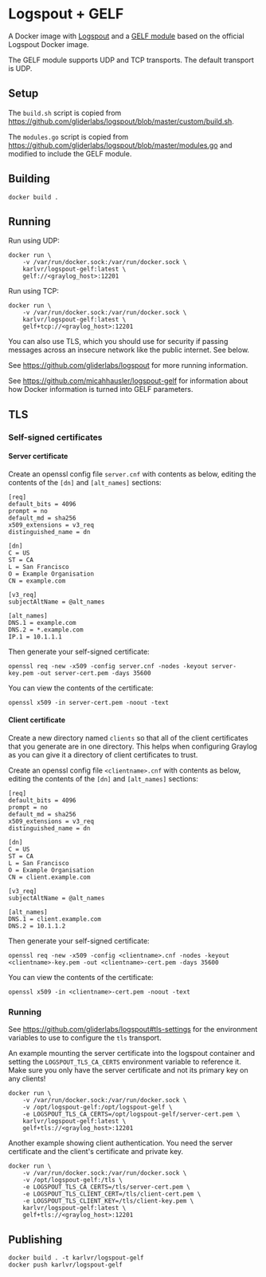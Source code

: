 # Logspout + GELF

A Docker image with [Logspout](https://github.com/gliderlabs/logspout) and a [GELF module](https://github.com/karlvr/logspout-gelf)
based on the official Logspout Docker image.

The GELF module supports UDP and TCP transports. The default transport is UDP.

## Setup

The `build.sh` script is copied from https://github.com/gliderlabs/logspout/blob/master/custom/build.sh.

The `modules.go` script is copied from https://github.com/gliderlabs/logspout/blob/master/modules.go and modified
to include the GELF module.

## Building

```
docker build .
```

## Running

Run using UDP:

```
docker run \
    -v /var/run/docker.sock:/var/run/docker.sock \
    karlvr/logspout-gelf:latest \
    gelf://<graylog_host>:12201
```

Run using TCP:

```
docker run \
    -v /var/run/docker.sock:/var/run/docker.sock \
    karlvr/logspout-gelf:latest \
    gelf+tcp://<graylog_host>:12201
```

You can also use TLS, which you should use for security if passing messages across an insecure network like the public internet. See below.

See https://github.com/gliderlabs/logspout for more running information.

See https://github.com/micahhausler/logspout-gelf for information about how Docker information is turned into GELF parameters.

## TLS

### Self-signed certificates

#### Server certificate

Create an openssl config file `server.cnf` with contents as below, editing the contents of the `[dn]` and `[alt_names]` sections:

```
[req]
default_bits = 4096
prompt = no
default_md = sha256
x509_extensions = v3_req
distinguished_name = dn

[dn]
C = US
ST = CA
L = San Francisco
O = Example Organisation
CN = example.com

[v3_req]
subjectAltName = @alt_names

[alt_names]
DNS.1 = example.com
DNS.2 = *.example.com
IP.1 = 10.1.1.1
```

Then generate your self-signed certificate:

```
openssl req -new -x509 -config server.cnf -nodes -keyout server-key.pem -out server-cert.pem -days 35600
```

You can view the contents of the certificate:

```
openssl x509 -in server-cert.pem -noout -text
```

#### Client certificate

Create a new directory named `clients` so that all of the client certificates that you generate are in one directory.
This helps when configuring Graylog as you can give it a directory of client certificates to trust.

Create an openssl config file `<clientname>.cnf` with contents as below, editing the contents of the `[dn]` and `[alt_names]` sections:

```
[req]
default_bits = 4096
prompt = no
default_md = sha256
x509_extensions = v3_req
distinguished_name = dn

[dn]
C = US
ST = CA
L = San Francisco
O = Example Organisation
CN = client.example.com

[v3_req]
subjectAltName = @alt_names

[alt_names]
DNS.1 = client.example.com
DNS.2 = 10.1.1.2
```

Then generate your self-signed certificate:

```
openssl req -new -x509 -config <clientname>.cnf -nodes -keyout <clientname>-key.pem -out <clientname>-cert.pem -days 35600
```

You can view the contents of the certificate:

```
openssl x509 -in <clientname>-cert.pem -noout -text
```

### Running

See https://github.com/gliderlabs/logspout#tls-settings for the environment variables to use to configure the `tls` transport.

An example mounting the server certificate into the logspout container and setting the `LOGSPOUT_TLS_CA_CERTS` environment variable to reference it.
Make sure you only have the server certificate and not its primary key on any clients!

```
docker run \
    -v /var/run/docker.sock:/var/run/docker.sock \
    -v /opt/logspout-gelf:/opt/logspout-gelf \
    -e LOGSPOUT_TLS_CA_CERTS=/opt/logspout-gelf/server-cert.pem \
    karlvr/logspout-gelf:latest \
    gelf+tls://<graylog_host>:12201
```

Another example showing client authentication. You need the server certificate and the client's certificate and private key.

```
docker run \
    -v /var/run/docker.sock:/var/run/docker.sock \
    -v /opt/logspout-gelf:/tls \
    -e LOGSPOUT_TLS_CA_CERTS=/tls/server-cert.pem \
    -e LOGSPOUT_TLS_CLIENT_CERT=/tls/client-cert.pem \
    -e LOGSPOUT_TLS_CLIENT_KEY=/tls/client-key.pem \
    karlvr/logspout-gelf:latest \
    gelf+tls://<graylog_host>:12201
```

## Publishing

```shell
docker build . -t karlvr/logspout-gelf
docker push karlvr/logspout-gelf
```
